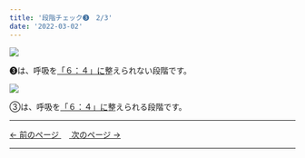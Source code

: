 ```yaml
---
title: '段階チェック➌　2/3'
date: '2022-03-02'
---
```

![](/images/0123_1.jpg)

➌は、呼吸を[「６：４」に]()整えられない段階です。   

![](/images/0123_2.jpg)

③は、呼吸を[「６：４」に]()整えられる段階です。

***
[ ← 前のページ ](/posts/0123-1)　[ 次のページ → ](/posts/0123-3)
***
